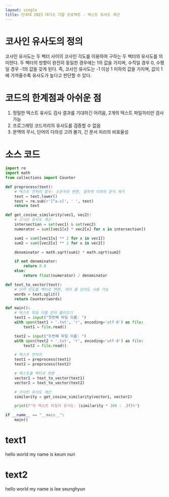 ```yaml
---
layout: single
title: 단국대 2023 대기소 기말 프로젝트 - 텍스트 유사도 계산
---
```


# 코사인 유사도의 정의
코사인 유사도는 두 벡터 사이의 코사인 각도를 이용하여 구하는 두 벡터의 유사도를 의미한다.
두 벡터의 방향이 완전히 동일한 경우에는 1의 값을 가지며, 수직일 경우 0,  수평일  경우 -1의 값을 갖게 된다.
즉, 코사인 유사도는 -1 이상 1 이하의 값을 가지며, 값이 1에 가까울수록 유사도가 높다고 판단할 수 있다.

# 코드의 한계점과 아쉬운 점
1. 정밀한 텍스트 유사도 검사 결과를 기대하긴 어려움, 2개의 텍스트 파일끼리만 검사 가능
2. 프로그래밍 코드끼리의 유사도를 검증할 수 없음
3. 문맥의 무시, 단어의 다의성 고려 불가, 긴 문서 처리의 비효율성

# 소스 코드
~~~python
import re
import math
from collections import Counter

def preprocess(text):
    # 텍스트 전처리 함수: 소문자로 변환, 알파벳 이외의 문자 제거
    text = text.lower()
    text = re.sub(r'[^a-z]', ' ', text)
    return text

def get_cosine_similarity(vec1, vec2):
    # 코사인 유사도 계산
    intersection = set(vec1) & set(vec2)
    numerator = sum([vec1[x] * vec2[x] for x in intersection])

    sum1 = sum([vec1[x] ** 2 for x in vec1])
    sum2 = sum([vec2[x] ** 2 for x in vec2])

    denominator = math.sqrt(sum1) * math.sqrt(sum2)

    if not denominator:
        return 0.0
    else:
        return float(numerator) / denominator

def text_to_vector(text):
    # 단어 빈도를 벡터로 변환, 여러 줄 있어도 사용 가능
    words = text.split()
    return Counter(words)

def main():
    # 텍스트 파일 이름 받아 불러오기
    text1 = input("첫번째 파일 이름: ")
    with open(text1 + '.txt', 'r', encoding='utf-8') as file:
        text1 = file.read()

    text2 = input("두번째 파일 이름: ")
    with open(text2 + '.txt', 'r', encoding='utf-8') as file:
        text2 = file.read()

    # 텍스트 전처리
    text1 = preprocess(text1)
    text2 = preprocess(text2)

    # 텍스트를 벡터로 변환
    vector1 = text_to_vector(text1)
    vector2 = text_to_vector(text2)

    # 코사인 유사도 계산
    similarity = get_cosine_similarity(vector1, vector2)

    print(f"두 텍스트 파일의 유사도: {similarity * 100 : .3f}%")

if __name__ == "__main__":
    main()
~~~

# text1
hello world my name is keum nuri

# text2
hello world my name is lee seunghyun
